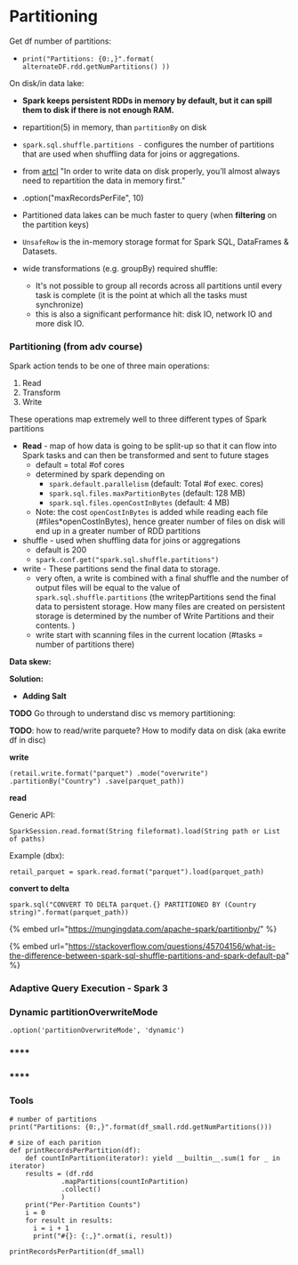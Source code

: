 # Partitioning

Get df number of partitions: 

* `print("Partitions: {0:,}".format( alternateDF.rdd.getNumPartitions() ))`

On disk/in data lake: 

* **Spark keeps persistent RDDs in memory by default, but it can spill them to disk if there is not enough RAM.**
* repartition\(5\) in memory, than `partitionBy` on disk
* `spark.sql.shuffle.partitions -` configures the number of partitions that are used when shuffling data for joins or aggregations.
*  from [artcl](https://mungingdata.com/apache-spark/partitionby/#:~:text=Spark%20writers%20allow%20for%20data,partitioned%20data%20lake%20is%20hard.) "In order to write data on disk properly, you’ll almost always need to repartition the data in memory first."
* .option\("maxRecordsPerFile", 10\)
* Partitioned data lakes can be much faster to query \(when **filtering** on the partition keys\)
* `UnsafeRow` is the in-memory storage format for Spark SQL, DataFrames & Datasets.
* wide transformations \(e.g. groupBy\) required shuffle: 

  * It's not possible to group all records across all partitions until every task is complete \(it is the point at which all the tasks must synchronize\)
  * this is also a significant performance hit: disk IO, network IO and more disk IO.

### Partitioning \(from adv course\)

Spark action tends to be one of three main operations:

1. Read
2. Transform
3. Write

These operations map extremely well to three different types of Spark partitions

* **Read** - map of how data is going to be split-up so that it can flow into Spark tasks and can then be transformed and sent to future stages
  * default = total \#of cores
  * determined by spark depending on 
    * `spark.default.parallelism` \(default: Total \#of exec. cores\)
    * `spark.sql.files.maxPartitionBytes` \(default: 128 MB\) 
    * `spark.sql.files.openCostInBytes` \(default: 4 MB\)
  * Note: the cost `openCostInBytes` is added while reading each file \(\#files\*openCostInBytes\), hence greater number of files on disk will end up in a greater number of RDD partitions
* shuffle - used when shuffling data for joins or aggregations
  * default is 200
  * `spark.conf.get("spark.sql.shuffle.partitions")`
* write - These partitions send the final data to storage.
  * very often, a write is combined with a final shuffle and the number of output files will be equal to the value of `spark.sql.shuffle.partitions` \(the writepPartitions send the final data to persistent storage. How many files are created on persistent storage is determined by the number of Write Partitions and their contents. \)
  * write start with scanning files in the current location \(\#tasks = number of partitions there\)

**Data skew:**

**Solution:**

* **Adding Salt**

**TODO** Go through to understand disc vs memory partitioning: 

**TODO**: how to read/write parquete? How to modify data on disk \(aka ewrite df in disc\)

**write**

`(retail.write.format("parquet") .mode("overwrite") .partitionBy("Country") .save(parquet_path))` 

**read** 

Generic API:

`SparkSession.read.format(String fileformat).load(String path or List of paths)`

Example \(dbx\):

`retail_parquet = spark.read.format("parquet").load(parquet_path)`

**convert to delta** 

`spark.sql("CONVERT TO DELTA parquet.{} PARTITIONED BY (Country string)".format(parquet_path))`

{% embed url="https://mungingdata.com/apache-spark/partitionby/" %}

{% embed url="https://stackoverflow.com/questions/45704156/what-is-the-difference-between-spark-sql-shuffle-partitions-and-spark-default-pa" %}

### **Adaptive Query Execution - Spark 3**



### **Dynamic** partitionOverwriteMode

`.option('partitionOverwriteMode', 'dynamic')`

###  ****

### \*\*\*\*

### **Tools**

```text
# number of partitions 
print("Partitions: {0:,}".format(df_small.rdd.getNumPartitions()))

# size of each parition 
def printRecordsPerPartition(df):
    def countInPartition(iterator): yield __builtin__.sum(1 for _ in iterator)
    results = (df.rdd
             .mapPartitions(countInPartition)
             .collect()
             )
    print("Per-Partition Counts")
    i = 0
    for result in results:
      i = i + 1
      print("#{}: {:,}".ormat(i, result))
      
printRecordsPerPartition(df_small)

```

